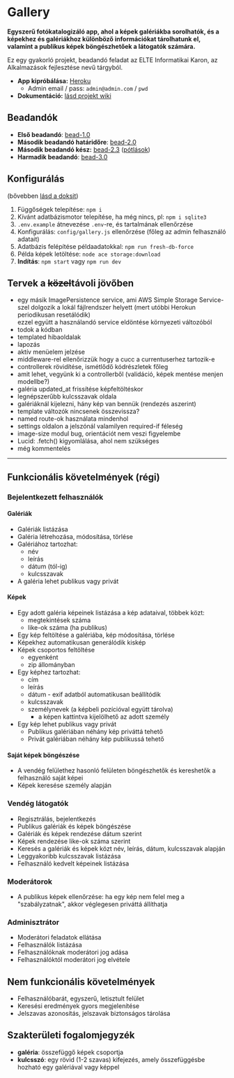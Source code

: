 # Gallery

**Egyszerű fotókatalogizáló app, ahol a képek galériákba sorolhatók, és a képekhez és galériákhoz különböző információkat tárolhatunk el, valamint a publikus képek böngészhetőek a látogatók számára.**

Ez egy gyakorló projekt, beadandó feladat az ELTE Informatikai Karon, az Alkalmazások fejlesztése nevű tárgyból.

* **App kipróbálása:** [Heroku](https://gallery-elteik.herokuapp.com/)
   - Admin email / pass: `admin@admin.com` / `pwd`
* **Dokumentáció:** [lásd projekt wiki](https://github.com/KisGabo/gallery-elteik/wiki)

## Beadandók

* **Első beadandó**: [bead-1.0](https://github.com/KisGabo/gallery-elteik/tree/bead-1.0)
* **Második beadandó határidőre**: [bead-2.0](https://github.com/KisGabo/gallery-elteik/tree/bead-2.0)
* **Második beadandó kész:** [bead-2.3](https://github.com/KisGabo/gallery-elteik/tree/bead-2.3)
  ([pótlások](https://github.com/KisGabo/gallery-elteik/wiki/P%C3%B3tl%C3%A1sok))
* **Harmadik beadandó**: [bead-3.0](https://github.com/KisGabo/gallery-elteik/tree/bead-3.0)

## Konfigurálás
(bővebben [lásd a doksit](https://github.com/KisGabo/gallery-elteik/wiki/Implement%C3%A1ci%C3%B3#fejleszt%C5%91k%C3%B6rnyezet-fel%C3%A1ll%C3%ADt%C3%A1sa))

1. Függőségek telepítése: `npm i`
2. Kívánt adatbázismotor telepítése, ha még nincs, pl: `npm i sqlite3`
3. `.env.example` átnevezése `.env`-re, és tartalmának ellenőrzése
4. Konfigurálás: `config/gallery.js` ellenőrzése (főleg az admin felhasználó adatait)
5. Adatbázis felépítése példaadatokkal: `npm run fresh-db-force`
6. Példa képek letöltése: `node ace storage:download`
7. **Indítás**: `npm start` vagy `npm run dev`

## Tervek a ~~közel~~távoli jövőben

- egy másik ImagePersistence service, ami AWS Simple Storage Service-szel dolgozik a lokál fájlrendszer helyett (mert utóbbi Herokun periodikusan resetálódik)  
  ezzel együtt a használandó service eldöntése környezeti változóból
- todok a kódban
- templated hibaoldalak
- lapozás
- aktív menüelem jelzése
- middleware-rel ellenőrizzük hogy a cucc a currentuserhez tartozik-e
- controllerek rövidítése, ismétlődő kódrészletek főleg
- amit lehet, vegyünk ki a controllerből
  (validáció, képek mentése menjen modellbe?)
- galéria updated_at frissítése képfeltöltéskor
- legnépszerűbb kulcsszavak oldala
- galériáknál kijelezni, hány kép van bennük (rendezés aszerint)
- template változók nincsenek összevissza?
- named route-ok használata mindenhol
- settings oldalon a jelszónál valamilyen required-if féleség
- image-size modul bug, orientációt nem veszi figyelembe
- Lucid: .fetch() kigyomlálása, ahol nem szükséges
- még kommentelés

--------------------

## Funkcionális követelmények (régi)

### Bejelentkezett felhasználók

#### Galériák

* Galériák listázása
* Galéria létrehozása, módosítása, törlése
* Galériához tartozhat:
  - név
  - leírás
  - dátum (tól-ig)
  - kulcsszavak
* A galéria lehet publikus vagy privát

#### Képek

* Egy adott galéria képeinek listázása a kép adataival, többek közt:
  - megtekintések száma
  - like-ok száma (ha publikus)
* Egy kép feltöltése a galériába, kép módosítása, törlése
* Képekhez automatikusan generálódik kiskép
* Képek csoportos feltöltése
  - egyenként
  - zip állományban
* Egy képhez tartozhat:
  - cím
  - leírás
  - dátum - exif adatból automatikusan beállítódik
  - kulcsszavak
  - személynevek (a képbeli pozícióval együtt tárolva)
    * a képen kattintva kijelölhető az adott személy
* Egy kép lehet publikus vagy privát
  - Publikus galériában néhány kép priváttá tehető
  - Privát galériában néhány kép publikussá tehető

#### Saját képek böngészése

* A vendég felülethez hasonló felületen böngészhetők és kereshetők a felhasználó saját képei
* Képek keresése személy alapján

### Vendég látogatók

* Regisztrálás, bejelentkezés
* Publikus galériák és képek böngészése
* Galériák és képek rendezése dátum szerint
* Képek rendezése like-ok száma szerint
* Keresés a galériák és képek közt név, leírás, dátum, kulcsszavak alapján
* Leggyakoribb kulcsszavak listázása
* Felhasználó kedvelt képeinek listázása

### Moderátorok

* A publikus képek ellenőrzése: ha egy kép nem felel meg a "szabályzatnak", akkor véglegesen priváttá állíthatja

### Adminisztrátor

* Moderátori feladatok ellátása
* Felhasználók listázása
* Felhasználóknak moderátori jog adása
* Felhasználóktól moderátori jog elvétele

## Nem funkcionális követelmények

* Felhasználóbarát, egyszerű, letisztult felület
* Keresési eredmények gyors megjelenítése
* Jelszavas azonosítás, jelszavak biztonságos tárolása

## Szakterületi fogalomjegyzék

* **galéria**: összefüggő képek csoportja
* **kulcsszó**: egy rövid (1-2 szavas) kifejezés, amely összefüggésbe hozható egy galériával vagy képpel
